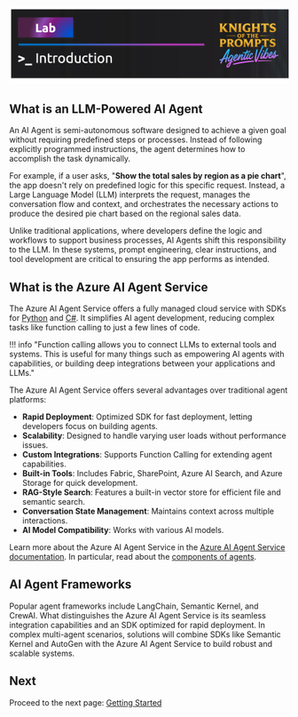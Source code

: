 ![alt text](../../media/image-introduction.png)


## What is an LLM-Powered AI Agent
An AI Agent is semi-autonomous software designed to achieve a given goal without requiring predefined steps or processes. Instead of following explicitly programmed instructions, the agent determines how to accomplish the task dynamically.

For example, if a user asks, "**Show the total sales by region as a pie chart**", the app doesn't rely on predefined logic for this specific request. Instead, a Large Language Model (LLM) interprets the request, manages the conversation flow and context, and orchestrates the necessary actions to produce the desired pie chart based on the regional sales data.

Unlike traditional applications, where developers define the logic and workflows to support business processes, AI Agents shift this responsibility to the LLM. In these systems, prompt engineering, clear instructions, and tool development are critical to ensuring the app performs as intended.

## What is the Azure AI Agent Service

The Azure AI Agent Service offers a fully managed cloud service with SDKs for [Python](https://learn.microsoft.com/azure/ai-services/agents/quickstart?pivots=programming-language-python-azure) and [C#](https://learn.microsoft.com/azure/ai-services/agents/quickstart?pivots=programming-language-csharp). It simplifies AI agent development, reducing complex tasks like function calling to just a few lines of code.

!!! info "Function calling allows you to connect LLMs to external tools and systems. This is useful for many things such as empowering AI agents with capabilities, or building deep integrations between your applications and LLMs."

The Azure AI Agent Service offers several advantages over traditional agent platforms:

- **Rapid Deployment**: Optimized SDK for fast deployment, letting developers focus on building agents.
- **Scalability**: Designed to handle varying user loads without performance issues.
- **Custom Integrations**: Supports Function Calling for extending agent capabilities.
- **Built-in Tools**: Includes Fabric, SharePoint, Azure AI Search, and Azure Storage for quick development.
- **RAG-Style Search**: Features a built-in vector store for efficient file and semantic search.
- **Conversation State Management**: Maintains context across multiple interactions.
- **AI Model Compatibility**: Works with various AI models.

Learn more about the Azure AI Agent Service in the [Azure AI Agent Service documentation](https://learn.microsoft.com/azure/ai-services/agents/overview). In particular, read about the [components of agents](https://learn.microsoft.com/azure/ai-services/agents/concepts/agents#agents-components).

## AI Agent Frameworks

Popular agent frameworks include LangChain, Semantic Kernel, and CrewAI. What distinguishes the Azure AI Agent Service is its seamless integration capabilities and an SDK optimized for rapid deployment. In complex multi-agent scenarios, solutions will combine SDKs like Semantic Kernel and AutoGen with the Azure AI Agent Service to build robust and scalable systems.

## Next 
Proceed to the next page: [Getting Started](getting-started.md)